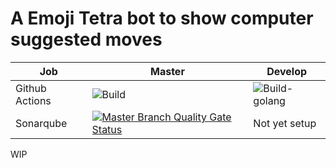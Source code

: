 # A Emoji Tetra bot to show computer suggested moves
| Job | Master | Develop |
|-----|--------|---------|
| Github Actions | ![Build](![Build-golang](https://github.com/AkaFletch/TetraFour/workflows/Build-golang/badge.svg?branch=master)) | ![Build-golang](https://github.com/AkaFletch/TetraFour/workflows/Build-golang/badge.svg?branch=develop) |
| Sonarqube | [![Master Branch Quality Gate Status](https://sonarcloud.io/api/project_badges/measure?project=AkaFletch_TetraFour&metric=alert_status)](https://sonarcloud.io/dashboard?id=AkaFletch_TetraFour) | Not yet setup |

WIP
